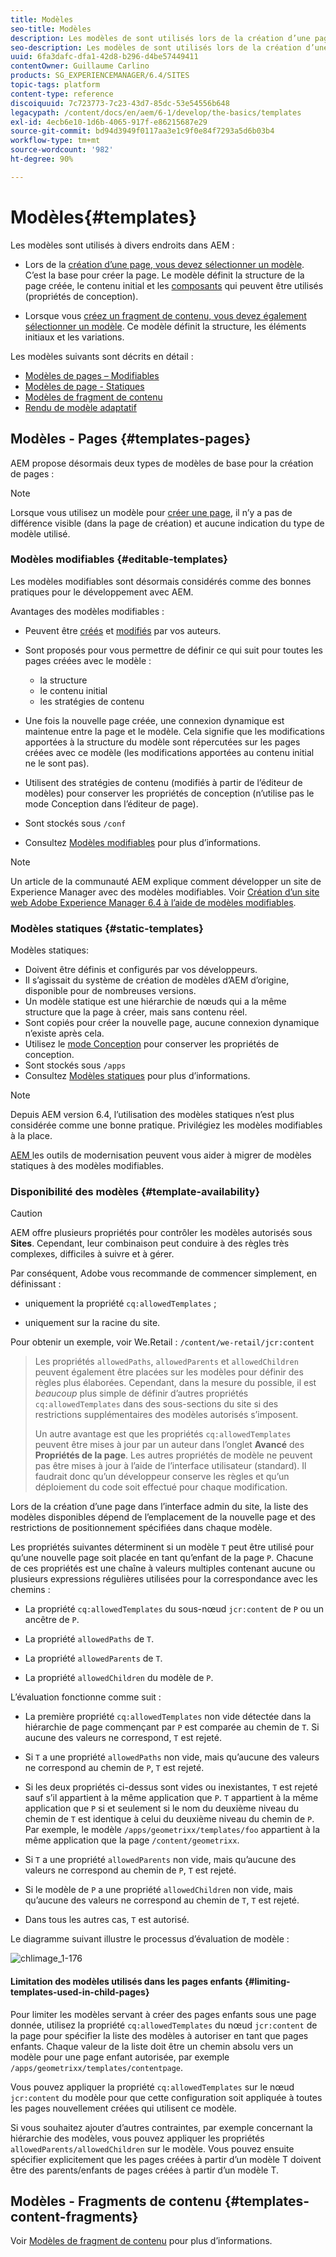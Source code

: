 ```yaml
---
title: Modèles
seo-title: Modèles
description: Les modèles de sont utilisés lors de la création d’une page qui servira de base à la nouvelle page
seo-description: Les modèles de sont utilisés lors de la création d’une page qui servira de base à la nouvelle page
uuid: 6fa3dafc-dfa1-42d8-b296-d4be57449411
contentOwner: Guillaume Carlino
products: SG_EXPERIENCEMANAGER/6.4/SITES
topic-tags: platform
content-type: reference
discoiquuid: 7c723773-7c23-43d7-85dc-53e54556b648
legacypath: /content/docs/en/aem/6-1/develop/the-basics/templates
exl-id: 4ecb6e10-1d6b-4065-917f-e86215687e29
source-git-commit: bd94d3949f0117aa3e1c9f0e84f7293a5d6b03b4
workflow-type: tm+mt
source-wordcount: '982'
ht-degree: 90%

---
```


# Modèles{#templates}

Les modèles sont utilisés à divers endroits dans AEM :

* Lors de la [création d’une page, vous devez sélectionner un modèle](#templates-pages). C’est la base pour créer la page. Le modèle définit la structure de la page créée, le contenu initial et les [composants](/help/sites-authoring/default-components.md) qui peuvent être utilisés (propriétés de conception).

* Lorsque vous [créez un fragment de contenu, vous devez également sélectionner un modèle](#templates-content-fragments). Ce modèle définit la structure, les éléments initiaux et les variations.

Les modèles suivants sont décrits en détail :

* [Modèles de pages – Modifiables](/help/sites-developing/page-templates-editable.md)
* [Modèles de page - Statiques](/help/sites-developing/page-templates-static.md)
* [Modèles de fragment de contenu](/help/sites-developing/content-fragment-templates.md)
* [Rendu de modèle adaptatif](/help/sites-developing/templates-adaptive-rendering.md)

## Modèles - Pages {#templates-pages}

AEM propose désormais deux types de modèles de base pour la création de pages :

>[!NOTE]
>
>Lorsque vous utilisez un modèle pour [créer une page](/help/sites-authoring/managing-pages.md#creating-a-new-page), il n’y a pas de différence visible (dans la page de création) et aucune indication du type de modèle utilisé.

### Modèles modifiables {#editable-templates}

Les modèles modifiables sont désormais considérés comme des bonnes pratiques pour le développement avec AEM.

Avantages des modèles modifiables :

* Peuvent être [créés](/help/sites-authoring/templates.md#creating-a-new-template-template-author) et [modifiés](/help/sites-authoring/templates.md#editing-a-template-structure-template-author) par vos auteurs.

* Sont proposés pour vous permettre de définir ce qui suit pour toutes les pages créées avec le modèle :

   * la structure
   * le contenu initial
   * les stratégies de contenu

* Une fois la nouvelle page créée, une connexion dynamique est maintenue entre la page et le modèle. Cela signifie que les modifications apportées à la structure du modèle sont répercutées sur les pages créées avec ce modèle (les modifications apportées au contenu initial ne le sont pas).
* Utilisent des stratégies de contenu (modifiés à partir de l’éditeur de modèles) pour conserver les propriétés de conception (n’utilise pas le mode Conception dans l’éditeur de page).
* Sont stockés sous `/conf`
* Consultez [Modèles modifiables](/help/sites-developing/page-templates-editable.md) pour plus d’informations. 

>[!NOTE]
>
>Un article de la communauté AEM explique comment développer un site de Experience Manager avec des modèles modifiables. Voir [Création d’un site web Adobe Experience Manager 6.4 à l’aide de modèles modifiables](https://helpx.adobe.com/experience-manager/using/first_aem64_website.html).

### Modèles statiques {#static-templates}

Modèles statiques:

* Doivent être définis et configurés par vos développeurs.
* Il s’agissait du système de création de modèles d’AEM d’origine, disponible pour de nombreuses versions.
* Un modèle statique est une hiérarchie de nœuds qui a la même structure que la page à créer, mais sans contenu réel.
* Sont copiés pour créer la nouvelle page, aucune connexion dynamique n’existe après cela.
* Utilisez le [mode Conception](/help/sites-authoring/default-components-designmode.md) pour conserver les propriétés de conception.
* Sont stockés sous `/apps`
* Consultez [Modèles statiques](/help/sites-developing/page-templates-static.md) pour plus d’informations.

>[!NOTE]
>
>Depuis AEM version 6.4, l’utilisation des modèles statiques n’est plus considérée comme une bonne pratique. Privilégiez les modèles modifiables à la place.
>
>[AEM ](modernization-tools.md) les outils de modernisation peuvent vous aider à migrer de modèles statiques à des modèles modifiables.

### Disponibilité des modèles {#template-availability}

>[!CAUTION]
>
>AEM offre plusieurs propriétés pour contrôler les modèles autorisés sous **Sites**. Cependant, leur combinaison peut conduire à des règles très complexes, difficiles à suivre et à gérer.
>
>Par conséquent, Adobe vous recommande de commencer simplement, en définissant :
>
>* uniquement la propriété `cq:allowedTemplates` ;
   >
   >
* uniquement sur la racine du site.
>
>
Pour obtenir un exemple, voir We.Retail : `/content/we-retail/jcr:content`
>
>Les propriétés `allowedPaths`, `allowedParents` et `allowedChildren` peuvent également être placées sur les modèles pour définir des règles plus élaborées. Cependant, dans la mesure du possible, il est *beaucoup* plus simple de définir d’autres propriétés `cq:allowedTemplates` dans des sous-sections du site si des restrictions supplémentaires des modèles autorisés s’imposent.
>
>Un autre avantage est que les propriétés `cq:allowedTemplates` peuvent être mises à jour par un auteur dans l’onglet **Avancé** des **Propriétés de la page**. Les autres propriétés de modèle ne peuvent pas être mises à jour à l’aide de l’interface utilisateur (standard). Il faudrait donc qu’un développeur conserve les règles et qu’un déploiement du code soit effectué pour chaque modification.

Lors de la création d’une page dans l’interface admin du site, la liste des modèles disponibles dépend de l’emplacement de la nouvelle page et des restrictions de positionnement spécifiées dans chaque modèle.

Les propriétés suivantes déterminent si un modèle `T` peut être utilisé pour qu’une nouvelle page soit placée en tant qu’enfant de la page `P`. Chacune de ces propriétés est une chaîne à valeurs multiples contenant aucune ou plusieurs expressions régulières utilisées pour la correspondance avec les chemins :

* La propriété `cq:allowedTemplates` du sous-nœud `jcr:content` de `P` ou un ancêtre de `P`.

* La propriété `allowedPaths` de `T`.

* La propriété `allowedParents` de `T`.

* La propriété `allowedChildren` du modèle de `P`.

L’évaluation fonctionne comme suit :

* La première propriété `cq:allowedTemplates` non vide détectée dans la hiérarchie de page commençant par `P` est comparée au chemin de `T`. Si aucune des valeurs ne correspond, `T` est rejeté.

* Si `T` a une propriété `allowedPaths` non vide, mais qu’aucune des valeurs ne correspond au chemin de `P`, `T` est rejeté.

* Si les deux propriétés ci-dessus sont vides ou inexistantes, `T` est rejeté sauf s’il appartient à la même application que `P`. `T` appartient à la même application que `P` si et seulement si le nom du deuxième niveau du chemin de `T` est identique à celui du deuxième niveau du chemin de `P`. Par exemple, le modèle `/apps/geometrixx/templates/foo` appartient à la même application que la page `/content/geometrixx`.

* Si `T` a une propriété `allowedParents` non vide, mais qu’aucune des valeurs ne correspond au chemin de `P`, `T` est rejeté.

* Si le modèle de `P` a une propriété `allowedChildren` non vide, mais qu’aucune des valeurs ne correspond au chemin de `T`, `T` est rejeté.

* Dans tous les autres cas, `T` est autorisé.

Le diagramme suivant illustre le processus d’évaluation de modèle :

![chlimage_1-176](assets/chlimage_1-176.png)

#### Limitation des modèles utilisés dans les pages enfants {#limiting-templates-used-in-child-pages}

Pour limiter les modèles servant à créer des pages enfants sous une page donnée, utilisez la propriété `cq:allowedTemplates` du nœud `jcr:content` de la page pour spécifier la liste des modèles à autoriser en tant que pages enfants. Chaque valeur de la liste doit être un chemin absolu vers un modèle pour une page enfant autorisée, par exemple `/apps/geometrixx/templates/contentpage`.

Vous pouvez appliquer la propriété `cq:allowedTemplates` sur le nœud `jcr:content` du modèle pour que cette configuration soit appliquée à toutes les pages nouvellement créées qui utilisent ce modèle.

Si vous souhaitez ajouter d’autres contraintes, par exemple concernant la hiérarchie des modèles, vous pouvez appliquer les propriétés `allowedParents/allowedChildren` sur le modèle. Vous pouvez ensuite spécifier explicitement que les pages créées à partir d’un modèle T doivent être des parents/enfants de pages créées à partir d’un modèle T.

## Modèles - Fragments de contenu {#templates-content-fragments}

Voir [Modèles de fragment de contenu](/help/sites-developing/content-fragment-templates.md) pour plus d’informations.

